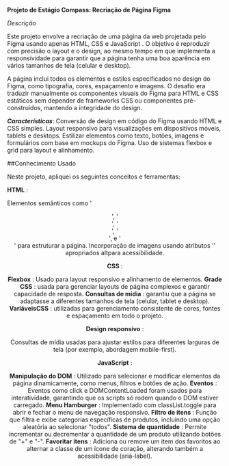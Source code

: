 **Projeto de Estágio Compass: Recriação de Página Figma**

*Descrição*

Este projeto envolve a recriação de uma página da web projetada pelo Figma usando apenas HTML, CSS e JavaScript . O objetivo é reproduzir com precisão o layout e o design, ao mesmo tempo em que implementa a responsividade para garantir que a página tenha uma boa aparência em vários tamanhos de tela (celular e desktop).

A página inclui todos os elementos e estilos especificados no design do Figma, como tipografia, cores, espaçamento e imagens. O desafio era traduzir manualmente os componentes visuais do Figma para HTML e CSS estáticos sem depender de frameworks CSS ou componentes pré-construídos, mantendo a integridade do design.

***Características***:
Conversão de design em código do Figma usando HTML e CSS simples.
Layout responsivo para visualizações em dispositivos móveis, tablets e desktops.
Estilizar elementos como texto, botões, imagens e formulários com base em mockups do Figma.
Uso de sistemas flexbox e grid para layout e alinhamento.

##Conhecimento Usado

Neste projeto, apliquei os seguintes conceitos e ferramentas:

**HTML** :

Elementos semânticos como '<header>', '<footer>', '<section>', '<article>', e '<div>' para estruturar a página.
Incorporação de imagens usando atributos '<img>' apropriados altpara acessibilidade.

**CSS** :

**Flexbox** : Usado para layout responsivo e alinhamento de elementos.
**Grade CSS** : usada para gerenciar layouts de página complexos e garantir capacidade de resposta.
**Consultas de mídia** : garantiu que a página se adaptasse a diferentes tamanhos de tela (celular, tablet e desktop).
**Variáveis ​​CSS** : utilizadas para gerenciamento consistente de cores, fontes e espaçamento em todo o projeto.

**Design responsivo** :

Consultas de mídia usadas para ajustar estilos para diferentes larguras de tela (por exemplo, abordagem mobile-first).

**JavaScript** :

**Manipulação do DOM** : Utilizado para selecionar e modificar elementos da página dinamicamente, como menus, filtros e botões de ação.
**Eventos** : Eventos como click e DOMContentLoaded foram usados para interatividade, garantindo que os scripts só rodem quando o DOM estiver carregado.
**Menu Hamburger** : Implementado com classList.toggle para abrir e fechar o menu de navegação responsivo.
**Filtro de itens** : Função que filtra e exibe categorias específicas de produtos, incluindo uma opção aleatória ao selecionar "todos".
**Sistema de quantidade** : Permite incrementar ou decrementar a quantidade de um produto utilizando botões de "+" e "-".
**Favoritar itens** : Adiciona ou remove um item dos favoritos ao alternar a classe de um ícone de coração, alterando também a acessibilidade (aria-label).

